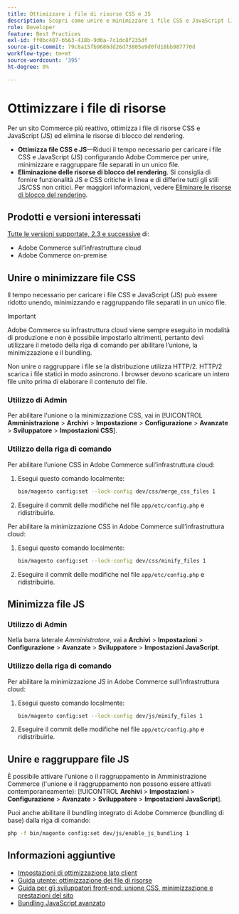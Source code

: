 ```yaml
---
title: Ottimizzare i file di risorse CSS e JS
description: Scopri come unire e minimizzare i file CSS e JavaScript (JS) per i progetti Adobe Commerce dall’amministratore o dalla riga di comando.
role: Developer
feature: Best Practices
exl-id: ff0bc407-b563-418b-9d6a-7c1dc8f235df
source-git-commit: 79c8a15fb9686dd26d73805e9d0fd18bb987770d
workflow-type: tm+mt
source-wordcount: '395'
ht-degree: 0%

---
```


# Ottimizzare i file di risorse

Per un sito Commerce più reattivo, ottimizza i file di risorse CSS e JavaScript (JS) ed elimina le risorse di blocco del rendering.

- **Ottimizza file CSS e JS**—Riduci il tempo necessario per caricare i file CSS e JavaScript (JS) configurando Adobe Commerce per unire, minimizzare e raggruppare file separati in un unico file.
- **Eliminazione delle risorse di blocco del rendering**. Si consiglia di fornire funzionalità JS e CSS critiche in linea e di differire tutti gli stili JS/CSS non critici. Per maggiori informazioni, vedere [Eliminare le risorse di blocco del rendering](https://web.dev/render-blocking-resources/).

## Prodotti e versioni interessati

[Tutte le versioni supportate, 2.3 e successive](../../../release/versions.md) di:

- Adobe Commerce sull’infrastruttura cloud
- Adobe Commerce on-premise

## Unire o minimizzare file CSS

Il tempo necessario per caricare i file CSS e JavaScript (JS) può essere ridotto unendo, minimizzando e raggruppando file separati in un unico file.

>[!IMPORTANT]
>
>Adobe Commerce su infrastruttura cloud viene sempre eseguito in modalità di produzione e non è possibile impostarlo altrimenti, pertanto devi utilizzare il metodo della riga di comando per abilitare l’unione, la minimizzazione e il bundling.

Non unire o raggruppare i file se la distribuzione utilizza HTTP/2. HTTP/2 scarica i file statici in modo asincrono. I browser devono scaricare un intero file unito prima di elaborare il contenuto del file.

### Utilizzo di Admin

Per abilitare l&#39;unione o la minimizzazione CSS, vai in [!UICONTROL **Amministrazione** > **Archivi** > **Impostazione** > **Configurazione** > **Avanzate** > **Sviluppatore** > **Impostazioni CSS**].

### Utilizzo della riga di comando

Per abilitare l’unione CSS in Adobe Commerce sull’infrastruttura cloud:

1. Esegui questo comando localmente:

   ```bash
   bin/magento config:set --lock-config dev/css/merge_css_files 1
   ```

1. Eseguire il commit delle modifiche nel file `app/etc/config.php` e ridistribuirle.

Per abilitare la minimizzazione CSS in Adobe Commerce sull’infrastruttura cloud:

1. Esegui questo comando localmente:

   ```bash
   bin/magento config:set --lock-config dev/css/minify_files 1
   ```

1. Eseguire il commit delle modifiche nel file `app/etc/config.php` e ridistribuirle.

## Minimizza file JS

### Utilizzo di Admin

Nella barra laterale *Amministratore*, vai a **Archivi** > **Impostazioni** > **Configurazione** > **Avanzate** > **Sviluppatore** > **Impostazioni JavaScript**.

### Utilizzo della riga di comando

Per abilitare la minimizzazione JS in Adobe Commerce sull’infrastruttura cloud:

1. Esegui questo comando localmente:

   ```bash
   bin/magento config:set --lock-config dev/js/minify_files 1
   ```

1. Eseguire il commit delle modifiche nel file `app/etc/config.php` e ridistribuirle.

## Unire e raggruppare file JS

È possibile attivare l&#39;unione o il raggruppamento in Amministrazione Commerce (l&#39;unione e il raggruppamento non possono essere attivati contemporaneamente): [!UICONTROL **Archivi** > **Impostazioni** > **Configurazione** > **Avanzate** > **Sviluppatore** > **Impostazioni JavaScript**].

Puoi anche abilitare il bundling integrato di Adobe Commerce (bundling di base) dalla riga di comando:

```bash
php -f bin/magento config:set dev/js/enable_js_bundling 1
```

## Informazioni aggiuntive

- [Impostazioni di ottimizzazione lato client](../../../performance/configuration.md#client-side-optimization-settings)
- [Guida utente: ottimizzazione dei file di risorse](https://experienceleague.adobe.com/it/docs/commerce-admin/systems/tools/developer-tools#optimizing-resource-files)
- [Guida per gli sviluppatori front-end: unione CSS, minimizzazione e prestazioni del sito](https://developer.adobe.com/commerce/frontend-core/guide/css/#css-merging-minification-and-performance)
- [Bundling JavaScript avanzato](../../../performance/advanced-js-bundling.md)
